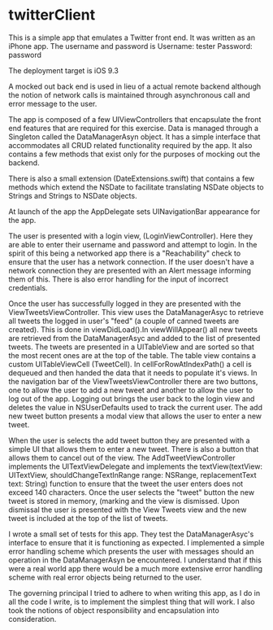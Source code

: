 # twitterClient

This is a simple app that emulates a Twitter front end.
It was written as an iPhone app. The username and password is
Username: tester
Password: password

The deployment target is iOS 9.3

A mocked out back end is used in lieu of a actual remote backend although the notion of network calls is maintained through asynchronous call and error message to the user.

The app is composed of a few UIViewControllers that encapsulate the front end 
features that are required for this exercise. Data is managed through a Singleton called the DataManagerAsyn object. It has a simple interface that accommodates all 
CRUD related functionality required by the app. It also contains a few methods that 
exist only for the purposes of mocking out the backend. 

There is also a small extension (DateExtensions.swift) that contains a few methods 
which extend the NSDate to facilitate translating NSDate objects to Strings and Strings to NSDate objects.

At launch of the app the AppDelegate sets UINavigationBar appearance for the app. 

The user is presented with a login view, (LoginViewController). Here they are able to 
enter their username and password and attempt to login. In the spirit of this being a 
networked app there is a "Reachability" check to ensure that the user has a network 
connection. If the user doesn't have a network connection they are presented with an 
Alert message informing them of this. There is also error handling for the input of 
incorrect credentials. 

Once the user has successfully logged in they are presented with the 
ViewTweetsViewController. This view uses the DataManagerAsyc to retrieve all tweets 
the logged in user's "feed" (a couple of canned tweets are created). This is done in viewDidLoad().In viewWillAppear() all new tweets are retrieved from the DataManagerAsyc and added to the list of presented tweets. The tweets are presented in a UITableView and are sorted 
so that the most recent ones are at the top of the table. The table view contains a 
custom UITableViewCell (TweetCell). In cellForRowAtIndexPath() a cell is dequeued and then handed the data that it needs to populate it's views. In the navigation bar of the ViewTweetsViewController there are two buttons, one to allow the user to add a new tweet and another to allow the user to log out of the app. Logging out brings the user back to the login view and deletes the value in NSUserDefaults used to track the current user. The add new tweet button presents a modal view that allows the user to enter a new tweet.

When the user is selects the add tweet button they are presented with a simple UI that allows them to enter a new tweet. There is also a button that allows them to cancel out of the view. The AddTweetViewController implements the UITextViewDelegate and implements the textView(textView: UITextView, shouldChangeTextInRange range: NSRange, replacementText text: String) function to ensure that the tweet the user enters does not exceed 140 characters. 
Once the user selects the "tweet" button the new tweet is stored in memory, (marking  and the view is dismissed. Upon dismissal the user is presented with the View Tweets view and the new tweet is included at the top of the list of tweets.

I wrote a small set of tests for this app. They test the DataManagerAsyc's interface to ensure that it is functioning as expected. I implemented a simple error handling scheme which presents the user with messages should an operation in the DataManagerAsyn be encountered. I understand that if this were a real world app there would be a much more extensive error handling scheme with real error objects being returned to the user.

The governing principal I tried to adhere to when writing this app, as I do in all the code I write, is to implement the simplest thing that will work. I also took the notions of object responsibility and encapsulation into consideration. 


